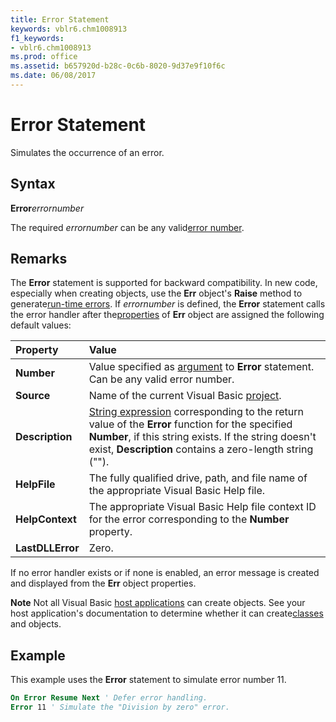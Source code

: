 ```yaml
---
title: Error Statement
keywords: vblr6.chm1008913
f1_keywords:
- vblr6.chm1008913
ms.prod: office
ms.assetid: b657920d-b28c-0c6b-8020-9d37e9f10f6c
ms.date: 06/08/2017
---
```



# Error Statement

Simulates the occurrence of an error.

## Syntax

**Error**_errornumber_

The required  _errornumber_ can be any valid[error number](../../Glossary/vbe-glossary.md#error-number).

## Remarks

The  **Error** statement is supported for backward compatibility. In new code, especially when creating objects, use the **Err** object's **Raise** method to generate[run-time errors](../../Glossary/vbe-glossary.md#run-time-error).
If  _errornumber_ is defined, the **Error** statement calls the error handler after the[properties](../../Glossary/vbe-glossary.md#propertie) of **Err** object are assigned the following default values:


|**Property**|**Value**|
|:-----|:-----|
|**Number**|Value specified as [argument](../../Glossary/vbe-glossary.md#argument) to **Error** statement. Can be any valid error number.|
|**Source**|Name of the current Visual Basic [project](../../Glossary/vbe-glossary.md#project).|
|**Description**|[String expression](../../Glossary/vbe-glossary.md#string-expression) corresponding to the return value of the **Error** function for the specified **Number**, if this string exists. If the string doesn't exist, **Description** contains a zero-length string ("").|
|**HelpFile**|The fully qualified drive, path, and file name of the appropriate Visual Basic Help file.|
|**HelpContext**|The appropriate Visual Basic Help file context ID for the error corresponding to the  **Number** property.|
|**LastDLLError**|Zero.|

If no error handler exists or if none is enabled, an error message is created and displayed from the  **Err** object properties.

 **Note**  Not all Visual Basic [host applications](../../Glossary/vbe-glossary.md#host-application) can create objects. See your host application's documentation to determine whether it can create[classes](../../Glossary/vbe-glossary.md#classe) and objects.


## Example

This example uses the  **Error** statement to simulate error number 11.


```vb
On Error Resume Next ' Defer error handling. 
Error 11 ' Simulate the "Division by zero" error. 

```


